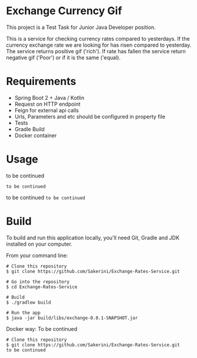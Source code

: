 
# Exchange Currency Gif

This project is a Test Task for Junior Java Developer position.

This is a service for checking currency rates compared to yesterdays.
If the currency exchange rate we are looking for has risen compared to yesterday. 
The service returns positive gif ('rich'). If rate has fallen the service return negative gif ('Poor')
or if it is the same ('equal).

Requirements
========
* Spring Boot 2 + Java / Kotlin
* Request on HTTP endpoint
* Feign for external api calls
* Urls, Parameters and etc should be configured in property file
* Tests
* Gradle Build
* Docker container

Usage
=====
to be continued

```
to be continued
```

to be continued `to be continued` 

Build
=====
To build and run this application locally, you'll need Git, Gradle and JDK installed on your computer. 

From your command line:

```
# Clone this repository
$ git clone https://github.com/Sakerini/Exchange-Rates-Service.git

# Go into the repository
$ cd Exchange-Rates-Service

# Build
$ ./gradlew build

# Run the app
$ java -jar build/libs/exchange-0.0.1-SNAPSHOT.jar
```

Docker way: To be continued

```
# Clone this repository
$ git clone https://github.com/Sakerini/Exchange-Rates-Service.git
to be continued
```